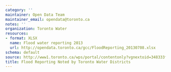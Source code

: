 ```yaml
---
category: ''
maintainer: Open Data Team
maintainer_email: opendata@toronto.ca
notes: ''
organization: Toronto Water
resources:
- format: XLSX
  name: Flood water reporting 2013
  url: http://opendata.toronto.ca/gcc/FloodReporting_20130708.xlsx
schema: default
source: http://www1.toronto.ca/wps/portal/contentonly?vgnextoid=348333fb7527d410VgnVCM10000071d60f89RCRD&vgnextchannel=1a66e03bb8d1e310VgnVCM10000071d60f89RCRD
title: Flood Reporting Noted by Toronto Water Districts
---
```

